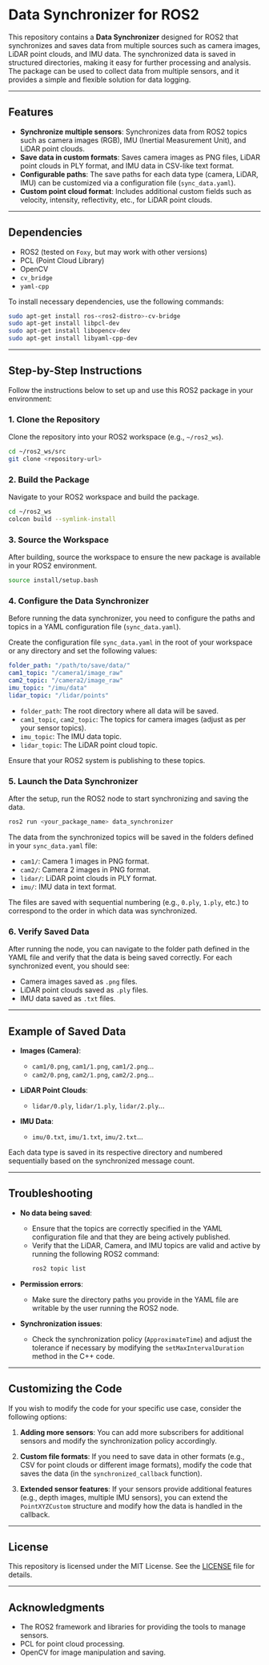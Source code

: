 # Data Synchronizer for ROS2

This repository contains a **Data Synchronizer** designed for ROS2 that synchronizes and saves data from multiple sources such as camera images, LiDAR point clouds, and IMU data. The synchronized data is saved in structured directories, making it easy for further processing and analysis. The package can be used to collect data from multiple sensors, and it provides a simple and flexible solution for data logging.

---

## Features

- **Synchronize multiple sensors**: Synchronizes data from ROS2 topics such as camera images (RGB), IMU (Inertial Measurement Unit), and LiDAR point clouds.
- **Save data in custom formats**: Saves camera images as PNG files, LiDAR point clouds in PLY format, and IMU data in CSV-like text format.
- **Configurable paths**: The save paths for each data type (camera, LiDAR, IMU) can be customized via a configuration file (`sync_data.yaml`).
- **Custom point cloud format**: Includes additional custom fields such as velocity, intensity, reflectivity, etc., for LiDAR point clouds.

---

## Dependencies

- ROS2 (tested on `Foxy`, but may work with other versions)
- PCL (Point Cloud Library)
- OpenCV
- `cv_bridge`
- `yaml-cpp`

To install necessary dependencies, use the following commands:

```bash
sudo apt-get install ros-<ros2-distro>-cv-bridge
sudo apt-get install libpcl-dev
sudo apt-get install libopencv-dev
sudo apt-get install libyaml-cpp-dev
```

---

## Step-by-Step Instructions

Follow the instructions below to set up and use this ROS2 package in your environment:

### 1. Clone the Repository

Clone the repository into your ROS2 workspace (e.g., `~/ros2_ws`).

```bash
cd ~/ros2_ws/src
git clone <repository-url>
```

### 2. Build the Package

Navigate to your ROS2 workspace and build the package.

```bash
cd ~/ros2_ws
colcon build --symlink-install
```

### 3. Source the Workspace

After building, source the workspace to ensure the new package is available in your ROS2 environment.

```bash
source install/setup.bash
```

### 4. Configure the Data Synchronizer

Before running the data synchronizer, you need to configure the paths and topics in a YAML configuration file (`sync_data.yaml`).

Create the configuration file `sync_data.yaml` in the root of your workspace or any directory and set the following values:

```yaml
folder_path: "/path/to/save/data/"
cam1_topic: "/camera1/image_raw"
cam2_topic: "/camera2/image_raw"
imu_topic: "/imu/data"
lidar_topic: "/lidar/points"
```

- `folder_path`: The root directory where all data will be saved.
- `cam1_topic`, `cam2_topic`: The topics for camera images (adjust as per your sensor topics).
- `imu_topic`: The IMU data topic.
- `lidar_topic`: The LiDAR point cloud topic.

Ensure that your ROS2 system is publishing to these topics.

### 5. Launch the Data Synchronizer

After the setup, run the ROS2 node to start synchronizing and saving the data.

```bash
ros2 run <your_package_name> data_synchronizer
```

The data from the synchronized topics will be saved in the folders defined in your `sync_data.yaml` file:

- `cam1/`: Camera 1 images in PNG format.
- `cam2/`: Camera 2 images in PNG format.
- `lidar/`: LiDAR point clouds in PLY format.
- `imu/`: IMU data in text format.

The files are saved with sequential numbering (e.g., `0.ply`, `1.ply`, etc.) to correspond to the order in which data was synchronized.

### 6. Verify Saved Data

After running the node, you can navigate to the folder path defined in the YAML file and verify that the data is being saved correctly. For each synchronized event, you should see:

- Camera images saved as `.png` files.
- LiDAR point clouds saved as `.ply` files.
- IMU data saved as `.txt` files.

---

## Example of Saved Data

- **Images (Camera)**: 
  - `cam1/0.png`, `cam1/1.png`, `cam1/2.png`...
  - `cam2/0.png`, `cam2/1.png`, `cam2/2.png`...

- **LiDAR Point Clouds**: 
  - `lidar/0.ply`, `lidar/1.ply`, `lidar/2.ply`...

- **IMU Data**: 
  - `imu/0.txt`, `imu/1.txt`, `imu/2.txt`...

Each data type is saved in its respective directory and numbered sequentially based on the synchronized message count.

---

## Troubleshooting

- **No data being saved**: 
  - Ensure that the topics are correctly specified in the YAML configuration file and that they are being actively published.
  - Verify that the LiDAR, Camera, and IMU topics are valid and active by running the following ROS2 command:
    ```bash
    ros2 topic list
    ```

- **Permission errors**:
  - Make sure the directory paths you provide in the YAML file are writable by the user running the ROS2 node.

- **Synchronization issues**:
  - Check the synchronization policy (`ApproximateTime`) and adjust the tolerance if necessary by modifying the `setMaxIntervalDuration` method in the C++ code.

---

## Customizing the Code

If you wish to modify the code for your specific use case, consider the following options:

1. **Adding more sensors**: 
   You can add more subscribers for additional sensors and modify the synchronization policy accordingly.
   
2. **Custom file formats**: 
   If you need to save data in other formats (e.g., CSV for point clouds or different image formats), modify the code that saves the data (in the `synchronized_callback` function).

3. **Extended sensor features**: 
   If your sensors provide additional features (e.g., depth images, multiple IMU sensors), you can extend the `PointXYZCustom` structure and modify how the data is handled in the callback.

---

## License

This repository is licensed under the MIT License. See the [LICENSE](LICENSE) file for details.

---

## Acknowledgments

- The ROS2 framework and libraries for providing the tools to manage sensors.
- PCL for point cloud processing.
- OpenCV for image manipulation and saving.
